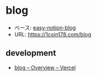 # blog

- ベース: [easy-notion-blog](https://github.com/otoyo/easy-notion-blog)
- URL: https://1coin178.com/blog

## development

- [blog – Overview – Vercel](https://vercel.com/1coin178/blog)
